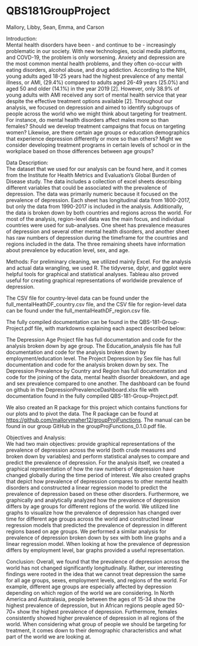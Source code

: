 # QBS181GroupProject
Mallory, Libby, Sean, Emma, and Carson

Introduction:	
  Mental health disorders have been - and continue to be - increasingly problematic in our society. With new technologies, social media platforms, and COVD-19, the problem is only worsening. Anxiety and depression are the most common mental health problems, and they often co-occur with eating disorders, alcohol abuse, and drug addiction. According to the NIH, young adults aged 18-25 years had the highest prevalence of any mental illness, or AMI, (29.4%) compared to adults aged 26-49 years (25.0%) and aged 50 and older (14.1%) in the year 2019 [2]. However, only 38.9% of young adults with AMI received any sort of mental health service that year despite the effective treatment options available [2].
  Throughout our analysis, we focused on depression and aimed to identify subgroups of people across the world who we might think about targeting for treatment. For instance, do mental health disorders affect males more so than females? Should we develop treatment campaigns that focus on targeting women? Likewise, are there certain age groups or education demographics that experience depression differently or more so than others? Might we consider developing treatment programs in certain levels of school or in the workplace based on those differences between age groups?

Data Description:		
  The dataset that we used for our analysis can be found here, and it comes from the Institute for Health Metrics and Evaluation’s Global Burden of Disease study. The data includes a collection of excel sheets describing different variables that could be associated with the prevalence of depression. The data was primarily numeric because it focused on the prevalence of depression. Each sheet has longitudinal data from 1800-2017, but only the data from 1990-2017 is included in the analysis. Additionally, the data is broken down by both countries and regions across the world. For most of the analysis, region-level data was the main focus, and individual countries were used for sub-analyses. One sheet has prevalence measures of depression and several other mental health disorders, and another sheet has raw numbers of depression during the timeframe for the countries and regions included in the data. The three remaining sheets have information about prevalence by education level, sex, and age. 

Methods: 
	For preliminary cleaning, we utilized mainly Excel. For the analysis and actual data wrangling, we used R. The tidyverse, dplyr, and ggplot were helpful tools for graphical and statistical analyses. Tableau also proved useful for creating graphical representations of worldwide prevalence of depression. 

The CSV file for country-level data can be found under the full_mentalHeathDF_country.csv file, and the CSV file for region-level data can be found under the full_mentalHeathDF_region.csv file. 

The fully compiled documentation can be found in the QBS-181-Group-Project.pdf file, with markdowns explaining each aspect described below:

The Depression Age Project file has full documentation and code for the analysis broken down by age group. The Education_analysis file has full documentation and code for the analysis broken down by employment/education level. The Project Depression by Sex file has full documentation and code for the analysis broken down by sex. The Depression Prevalence by Country and Region has full documentation and code for the joining of the data, mental health disorder breakdown, and age and sex prevalence compared to one another. The dashboard can be found on github in the DepressionPrevalenceDashboard.xlsx file with documentation found in the fully compiled QBS-181-Group-Project.pdf.

We also created an R package for this project which contains functions for our plots and to pivot the data. The R package can be found at https://github.com/mallorymaher12/groupProjFunctions. The manual can be found in our group GitHub in the groupProjFunctions_0.1.0.pdf file.

Objectives and Analysis:	
	We had two main objectives: provide graphical representations of the prevalence of depression across the world (both crude measures and broken down by variables) and perform statistical analyses to compare and predict the prevalence of depression. 
	For the analysis itself, we created a graphical representation of how the raw numbers of depression have changed globally during the time period of interest. We also created graphs that depict how prevalence of depression compares to other mental health disorders and constructed a linear regression model to predict the prevalence of depression based on these other disorders.
	Furthermore, we graphically and analytically analyzed how the prevalence of depression differs by age groups for different regions of the world. We utilized line graphs to visualize how the prevalence of depression has changed over time for different age groups across the world and constructed linear regression models that predicted the prevalence of depression in different regions based on age groups. We performed a similar analysis for prevalence of depression broken down by sex with both line graphs and a linear regression model. When looking at how the prevalence of depression differs by employment level, bar graphs provided a useful representation. 

Conclusion: 
	Overall, we found that the prevalence of depression across the world has not changed significantly longitudinally. Rather, our interesting findings were rooted in the idea that we cannot treat depression the same for all age groups, sexes, employment levels, and regions of the world. For example, different age groups are especially affected by depression depending on which region of the world we are considering. In North America and Australasia, people between the ages of 15-34 show the highest prevalence of depression, but in African regions people aged 50-70+ show the highest prevalence of depression. Furthermore, females consistently showed higher prevalence of depression in all regions of the world. When considering what group of people we should be targeting for treatment, it comes down to their demographic characteristics and what part of the world we are looking at.

